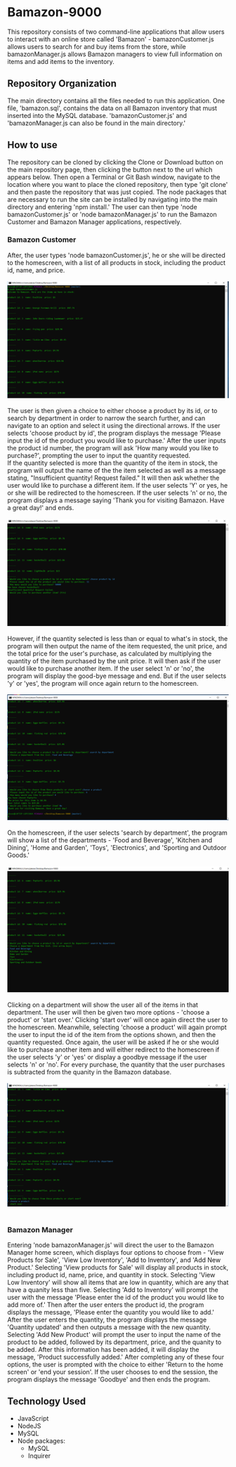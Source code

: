 # Bamazon-9000

This repository consists of two command-line applications that allow users to interact with an online store called 'Bamazon' - bamazonCustomer.js allows users to search for and buy items from the store, while bamazonManager.js allows Bamazon managers to view full information on items and add items to the inventory.

## Repository Organization
The main directory contains all the files needed to run this application. One file, 'bamazon.sql', contains the data on all Bamazon inventory that must inserted into the MySQL database. 'bamazonCustomer.js' and 'bamazonManager.js can also be found in the main directory.'

## How to use
The repository can be cloned by clicking the Clone or Download button on the main repository page, then clicking the button next to the url which appears below. Then open a Terminal or Git Bash window, navigate to the location where you want to place the cloned repository, then type 'git clone' and then paste the repository that was just copied. The node packages that are necessary to run the site can be installed by navigating into the main directory and entering 'npm install.' The user can then type 'node bamazonCustomer.js' or 'node bamazonManager.js' to run the Bamazon Customer and Bamazon Manager applications, respectively.

### Bamazon Customer
After, the user types 'node bamazonCustomer.js', he or she will be directed to the homescreen, with a list of all products in stock, including the product id, name, and price. 
<br><br>
![Image-1](./images/image-1.png)
<br><br>
The user is then given a choice to either choose a product by its id, or to search by department in order to narrow the search further, and can navigate to an option and select it using the directional arrows. If the user selects 'choose product by id', the program displays the message 'Please input the id of the product you would like to purchase.' After the user inputs the product id number, the program will ask 'How many would you like to purchase?', prompting the user to input the quantity requested.
<br>
If the quantity selected is more than the quantity of the item in stock, the program will output the name of the the item selected as well as a message stating, "Insufficient quantity! Request failed." It will then ask whether the user would like to purchase a different item. If the user selects 'Y' or yes, he or she will be redirected to the homescreen. If the user selects 'n' or no, the program displays a message saying 'Thank you for visiting Bamazon. Have a great day!' and ends. 
<br><br>
![Image-11](./images/image-11.png)
<br><br>
However, if the quantity selected is less than or equal to what's in stock, the program will then output the name of the item requested, the unit price, and the total price for the user's purchase, as calculated by multiplying the quantity of the item purchased by the unit price. It will then ask if the user would like to purchase another item. If the user select 'n' or 'no', the program will display the good-bye message and end. But if the user selects 'y' or 'yes', the program will once again return to the homescreen.
<br><br>
![Image-4](./images/image-4.png)
<br><br>
On the homescreen, if the user selects 'search by department', the program will show a list of the departments - 'Food and Beverage', 'Kitchen and Dining', 'Home and Garden', 'Toys', 'Electronics', and 'Sporting and Outdoor Goods.'
<br><br>
![Image-2](./images/image-2.png)
<br><br>
Clicking on a department will show the user all of the items in that department. The user will then be given two more options - 'choose a product' or 'start over.' Clicking 'start over' will once again direct the user to the homescreen. Meanwhile, selecting 'choose a product' will again prompt the user to input the id of the item from the options shown, and then the quantity requested. Once again, the user will be asked if he or she would like to purchase another item and will either redirect to the homescreen if the user selects 'y' or 'yes' or display a goodbye message if the user selects 'n' or 'no'. For every purchase, the quantity that the user purchases is subtracted from the quanity in the Bamazon database.
<br><br>
![Image-3](./images/image-3.png)
<br><br>

### Bamazon Manager
 Entering 'node bamazonManager.js' will direct the user to the Bamazon Manager home screen, which displays four options to choose from - 'View Products for Sale', 'View Low Inventory', 'Add to Inventory', and 'Add New Product.' Selecting 'View products for Sale' will display all products in stock, including product id, name, price, and quantity in stock. Selecting 'View Low Inventory' will show all items that are low in quantity, which are any that have a quanity less than five. Selecting 'Add to Inventory' will prompt the user with the message 'Please enter the id of the product you would like to add more of.' Then after the user enters the product id, the program displays the message, 'Please enter the quantity you would like to add.' After the user enters the quantity, the program displays the message 'Quantity updated' and then outputs a message with the new quantity. Selecting 'Add New Product' will prompt the user to input the name of the product to be added, followed by its department, price, and the quanity to be added. After this information has been added, it will display the message, 'Product successfully added.' After completing any of these four options, the user is prompted with the choice to either 'Return to the home screen' or 'end your session'. If the user chooses to end the session, the program displays the message 'Goodbye' and then ends the program.
 
 ## Technology Used
 * JavaScript
 * NodeJS
 * MySQL
 * Node packages:
    * MySQL
    * Inquirer

